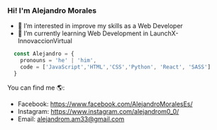 ### Hi! I'm Alejandro Morales
- 👀 I’m interested in improve my skills as a Web Developer
- 🌱 I’m currently learning Web Development in LaunchX-InnovaccionVirtual

```js
  const Alejandro = {
    pronouns = 'he' | 'him',
    code = ['JavaScript','HTML','CSS','Python', 'React', 'SASS']
  }
```

You can find me 🌎:
- Facebook: https://www.facebook.com/AlejandroMoralesEs/
- Instagram: https://www.instagram.com/alejandrom0_0/
- Email: alejandrom.am33@gmail.com


<!---
AlejandroMorales-s/AlejandroMorales-s is a ✨ special ✨ repository because its `README.md` (this file) appears on your GitHub profile.
You can click the Preview link to take a look at your changes.
--->
